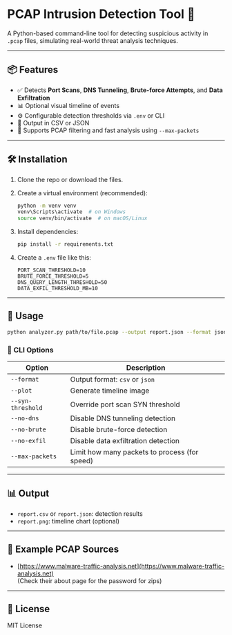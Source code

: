 # PCAP Intrusion Detection Tool 🚨

A Python-based command-line tool for detecting suspicious activity in `.pcap` files, simulating real-world threat analysis techniques.

---

## 📦 Features

- ✅ Detects **Port Scans**, **DNS Tunneling**, **Brute-force Attempts**, and **Data Exfiltration**
- 📊 Optional visual timeline of events
- ⚙️ Configurable detection thresholds via `.env` or CLI
- 📄 Output in CSV or JSON
- 🔎 Supports PCAP filtering and fast analysis using `--max-packets`

---

## 🛠️ Installation

1. Clone the repo or download the files.
2. Create a virtual environment (recommended):
    ```bash
    python -m venv venv
    venv\Scripts\activate  # on Windows
    source venv/bin/activate  # on macOS/Linux
    ```
3. Install dependencies:
    ```bash
    pip install -r requirements.txt
    ```

4. Create a `.env` file like this:
    ```
    PORT_SCAN_THRESHOLD=10
    BRUTE_FORCE_THRESHOLD=5
    DNS_QUERY_LENGTH_THRESHOLD=50
    DATA_EXFIL_THRESHOLD_MB=10
    ```

---

## 🚀 Usage

```bash
python analyzer.py path/to/file.pcap --output report.json --format json --plot --max-packets 5000
```

### 🔧 CLI Options

| Option              | Description                                      |
|---------------------|--------------------------------------------------|
| `--format`          | Output format: `csv` or `json`                   |
| `--plot`            | Generate timeline image                          |
| `--syn-threshold`   | Override port scan SYN threshold                 |
| `--no-dns`          | Disable DNS tunneling detection                  |
| `--no-brute`        | Disable brute-force detection                    |
| `--no-exfil`        | Disable data exfiltration detection              |
| `--max-packets`     | Limit how many packets to process (for speed)    |

---

## 📊 Output

- `report.csv` or `report.json`: detection results
- `report.png`: timeline chart (optional)

---

## 📁 Example PCAP Sources

- [https://www.malware-traffic-analysis.net](https://www.malware-traffic-analysis.net)  
  (Check their about page for the password for zips)

---

## 🤝 License

MIT License

